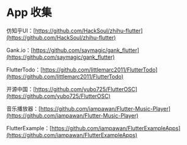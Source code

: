 # App 收集

仿知乎UI：[https://github.com/HackSoul/zhihu-flutter](https://github.com/HackSoul/zhihu-flutter)

Gank.io：[https://github.com/saymagic/gank_flutter](https://github.com/saymagic/gank_flutter)

FlutterTodo：[https://github.com/littlemarc2011/FlutterTodo](https://github.com/littlemarc2011/FlutterTodo)

开源中国：[https://github.com/yubo725/FlutterOSC](https://github.com/yubo725/FlutterOSC)

音乐播放器：[https://github.com/iampawan/Flutter-Music-Player](https://github.com/iampawan/Flutter-Music-Player)

FlutterExample：[https://github.com/iampawan/FlutterExampleApps](https://github.com/iampawan/FlutterExampleApps)
